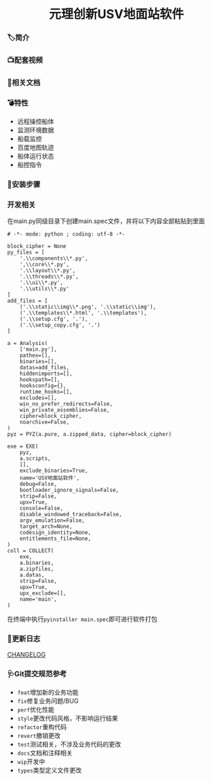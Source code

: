 <div align="center">
  <h1>元理创新USV地面站软件</h1>
</div>

### 🏷简介


### 📺配套视频



### 📔相关文档



### 💣特性

- 远程操控船体
- 监测环境数据
- 船载监控
- 百度地图轨迹
- 船体运行状态
- 船控指令

### 🎿安装步骤

### 开发相关
在main.py同级目录下创建main.spec文件，并将以下内容全部粘贴到里面
```
# -*- mode: python ; coding: utf-8 -*-

block_cipher = None
py_files = [
    '.\\components\\*.py',
    ',\\core\\*.py',
    '.\\layout\\*.py',
    '.\\threads\\*.py',
    '.\\ui\\*.py',
    '.\\utils\\*.py'
]
add_files = [
    ('.\\static\\img\\*.png', '.\\static\\img'),
    ('.\\templates\\*.html', '.\\templates'),
    ('.\\setup.cfg', '.'),
    ('.\\setup_copy.cfg', '.')
]

a = Analysis(
    ['main.py'],
    pathex=[],
    binaries=[],
    datas=add_files,
    hiddenimports=[],
    hookspath=[],
    hooksconfig={},
    runtime_hooks=[],
    excludes=[],
    win_no_prefer_redirects=False,
    win_private_assemblies=False,
    cipher=block_cipher,
    noarchive=False,
)
pyz = PYZ(a.pure, a.zipped_data, cipher=block_cipher)

exe = EXE(
    pyz,
    a.scripts,
    [],
    exclude_binaries=True,
    name='USV地面站软件',
    debug=False,
    bootloader_ignore_signals=False,
    strip=False,
    upx=True,
    console=False,
    disable_windowed_traceback=False,
    argv_emulation=False,
    target_arch=None,
    codesign_identity=None,
    entitlements_file=None,
)
coll = COLLECT(
    exe,
    a.binaries,
    a.zipfiles,
    a.datas,
    strip=False,
    upx=True,
    upx_exclude=[],
    name='main',
)
```
在终端中执行`pyinstaller main.spec`即可进行软件打包

### 🎯更新日志

[CHANGELOG](./CHANGELOG.zh_CN.md)

### 🩺Git提交规范参考

- `feat`增加新的业务功能
- `fix`修复业务问题/BUG
- `perf`优化性能
- `style`更改代码风格，不影响运行结果
- `refactor`重构代码
- `revert`撤销更改
- `test`测试相关，不涉及业务代码的更改
- `docs`文档和注释相关
- `wip`开发中
- `types`类型定义文件更改